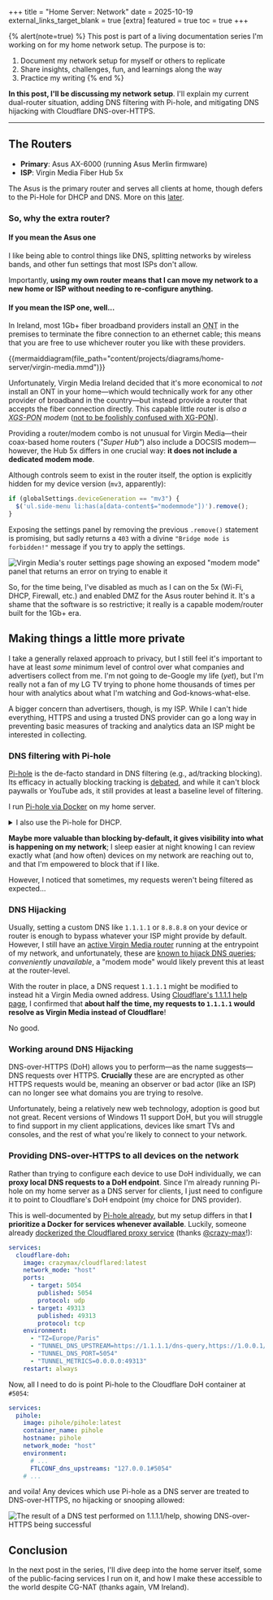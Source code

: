 +++
title = "Home Server: Network"
date = 2025-10-19
external_links_target_blank = true
[extra]
featured = true
toc = true
+++

<!-- Move to script -->
<script type="module">
  import mermaid from "https://cdn.jsdelivr.net/npm/mermaid@11/dist/mermaid.esm.min.mjs";
  import elkLayouts from "https://cdn.jsdelivr.net/npm/@mermaid-js/layout-elk@0/dist/mermaid-layout-elk.esm.min.mjs";
  // load and register the engine
  mermaid.registerLayoutLoaders(elkLayouts);
  mermaid.initialize({ startOnLoad: true });
</script>

{% alert(note=true) %}
This post is part of a living documentation series I'm working on for my home network setup. The purpose is to:

1. Document my network setup for myself or others to replicate
2. Share insights, challenges, fun, and learnings along the way
3. Practice my writing
{% end %}

**In this post, I'll be discussing my network setup**. I'll explain my current dual-router situation, adding DNS filtering with Pi-hole, and mitigating DNS hijacking with Cloudflare DNS-over-HTTPS.

---

## The Routers

- **Primary**: Asus AX-6000 (running Asus Merlin firmware)
- **ISP**: Virgin Media Fiber Hub 5x

The Asus is the primary router and serves all clients at home, though defers to the Pi-Hole for DHCP and DNS. More on this [later](#dns-filtering-with-pi-hole).

### So, why the extra router?

#### **If you mean the Asus one**

I like being able to control things like DNS, splitting networks by wireless bands, and other fun settings that most ISPs don't allow.

Importantly, **using my own router means that I can move my network to a new home or ISP without needing to re-configure anything.**

#### **If you mean the ISP one, well...**

In Ireland, most 1Gb+ fiber broadband providers install an <abbr title="Optical Network Terminator">ONT</abbr> in the premises to terminate the fibre connection to an ethernet cable; this means that you are free to use whichever router you like with these providers.

{{mermaiddiagram(file_path="content/projects/diagrams/home-server/virgin-media.mmd")}}

Unfortunately, Virgin Media Ireland decided that it's more economical to _not_ install an ONT in your home—which would technically work for any other provider of broadband in the country—but instead provide a router that accepts the fiber connection directly. This capable little router is _also a <abbr title="10-Gigabit-capable (symmetric) passive optical network">XGS-PON</abbr> modem_ ([not to be foolishly confused with XG-PON](https://web.archive.org/web/20230907074628/https://www.nokia.com/blog/xg-pon-or-xgs-pon-dont-make-costly-spelling-mistake/)).

Providing a router/modem combo is not unusual for Virgin Media—their coax-based home routers (_"Super Hub"_) also include a DOCSIS modem—however, the Hub 5x differs in one crucial way: **it does not include a dedicated modem mode**.

Although controls seem to exist in the router itself, the option is explicitly hidden for my device version (`mv3`, apparently):

```js
if (globalSettings.deviceGeneration == "mv3") {
  $('ul.side-menu li:has(a[data-content$="modemmode"])').remove();
}
```

Exposing the settings panel by removing the previous `.remove()` statement is promising, but sadly returns a `403` with a divine `"Bridge mode is forbidden!"` message if you try to apply the settings.

![Virgin Media's router settings page showing an exposed "modem mode" panel that returns an error on trying to enable it](modem-mode.png#no-hover)

So, for the time being, I've disabled as much as I can on the 5x (Wi-Fi, DHCP, Firewall, etc.) and enabled DMZ for the Asus router behind it. It's a shame that the software is so restrictive; it really is a capable modem/router built for the 1Gb+ era.

## Making things a little more private

I take a generally relaxed approach to privacy, but I still feel it's important to have at least _some_ minimum level of control over what companies and advertisers collect from me. I'm not going to de-Google my life (_yet_), but I'm really not a fan of my LG TV trying to phone home thousands of times per hour with analytics about what I'm watching and God-knows-what-else.

A bigger concern than advertisers, though, is my ISP. While I can't hide everything, HTTPS and using a trusted DNS provider can go a long way in preventing basic measures of tracking and analytics data an ISP might be interested in collecting.

### DNS filtering with Pi-hole

[Pi-hole](https://pi-hole.net/) is the de-facto standard in DNS filtering (e.g., ad/tracking blocking). Its efficacy in actually blocking tracking is [debated](https://www.reddit.com/r/raspberry_pi/comments/111gkih/are_piholes_still_relevant/), and while it can't block paywalls or YouTube ads, it still provides at least a baseline level of filtering.

I run [Pi-hole via Docker](https://docs.pi-hole.net/docker/) on my home server.

<details>
<summary>I also use the Pi-hole for DHCP.</summary>
<p>
I'm still undecided on this in the long-term, but I haven't found it limiting for my use cases. It's fast, easy to configure, and means I can separate leases from my router.

<b>The downside:</b> if my server is down, clients have a hard time connecting!

</details>

**Maybe more valuable than blocking by-default, it gives visibility into what is happening on my network**; I sleep easier at night knowing I can review exactly what (and how often) devices on my network are reaching out to, and that I'm empowered to block that if I like.

However, I noticed that sometimes, my requests weren't being filtered as expected...

### DNS Hijacking

Usually, setting a custom DNS like `1.1.1.1` or `8.8.8.8` on your device or router is enough to bypass whatever your ISP might provide by default. However, I still have an [active Virgin Media router](#if-you-mean-the-isp-one-well) running at the entrypoint of my network, and unfortunately, these are [known to hijack DNS queries](https://community.virginmedia.com/discussions/Wireless/hub-5-intercepting-all-dns-queries/5378038); _conveniently unavailable_, a "modem mode" would likely prevent this at least at the router-level.

With the router in place, a DNS request `1.1.1.1` might be modified to instead hit a Virgin Media owned address. Using [Cloudflare's 1.1.1.1 help page](https://one.one.one.one/help/), I confirmed that **about half the time, my requests to `1.1.1.1` would resolve as Virgin Media instead of Cloudflare**!

No good.

### Working around DNS Hijacking

DNS-over-HTTPS (DoH) allows you to perform—as the name suggests—DNS requests over HTTPS. **Crucially** these are are encrypted as other HTTPS requests would be, meaning an observer or bad actor (like an ISP) can no longer see what domains you are trying to resolve.

Unfortunately, being a relatively new web technology, adoption is good but not great. Recent versions of Windows 11 support DoH, but you will struggle to find support in my client applications, devices like smart TVs and consoles, and the rest of what you're likely to connect to your network.

### Providing DNS-over-HTTPS to all devices on the network

Rather than trying to configure each device to use DoH individually, we can **proxy local DNS requests to a DoH endpoint**. Since I'm already running Pi-hole on my home server as a DNS server for clients, I just need to configure it to point to Cloudflare's DoH endpoint (my choice for DNS provider).

This is well-documented by [Pi-hole already](https://docs.pi-hole.net/guides/dns/cloudflared/), but my setup differs in that **I prioritize a Docker for services whenever available**. Luckily, someone already [dockerized the Cloudflared proxy service](https://github.com/crazy-max/docker-cloudflared) (thanks [@crazy-max](https://github.com/crazy-max)!):

```yaml
services:
  cloudflare-doh:
    image: crazymax/cloudflared:latest
    network_mode: "host"
    ports:
      - target: 5054
        published: 5054
        protocol: udp
      - target: 49313
        published: 49313
        protocol: tcp
    environment:
      - "TZ=Europe/Paris"
      - "TUNNEL_DNS_UPSTREAM=https://1.1.1.1/dns-query,https://1.0.0.1/dns-query"
      - "TUNNEL_DNS_PORT=5054"
      - "TUNNEL_METRICS=0.0.0.0:49313"
    restart: always
```

Now, all I need to do is point Pi-hole to the Cloudflare DoH container at `#5054`:

```yaml
services:
  pihole:
    image: pihole/pihole:latest
    container_name: pihole
    hostname: pihole
    network_mode: "host"
    environment:
      # ...
      FTLCONF_dns_upstreams: "127.0.0.1#5054"
    # ...
```

and voila! Any devices which use Pi-hole as a DNS server are treated to DNS-over-HTTPS, no hijacking or snooping allowed:

![The result of a DNS test performed on 1.1.1.1/help, showing DNS-over-HTTPS being successful](cf-doh.png#no-hover)

## Conclusion

In the next post in the series, I'll dive deep into the home server itself, some of the public-facing services I run on it, and how I make these accessible to the world despite CG-NAT (thanks again, VM Ireland).
